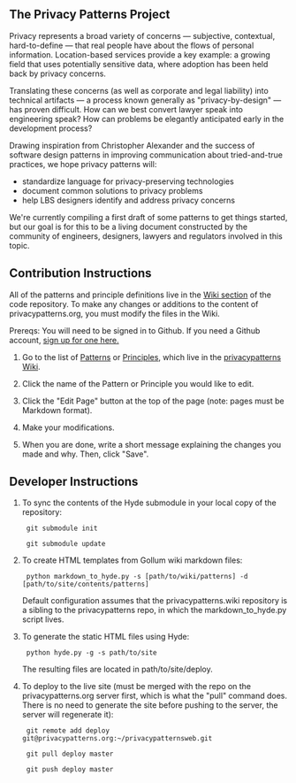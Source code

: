 The Privacy Patterns Project
----------------------------

Privacy represents a broad variety of concerns — subjective, contextual, hard-to-define — that real people have about the flows of personal information. Location-based services provide a key example: a growing field that uses potentially sensitive data, where adoption has been held back by privacy concerns.

Translating these concerns (as well as corporate and legal liability) into technical artifacts — a process known generally as "privacy-by-design" — has proven difficult. How can we best convert lawyer speak into engineering speak? How can problems be elegantly anticipated early in the development process?

Drawing inspiration from Christopher Alexander and the success of software design patterns in improving communication about tried-and-true practices, we hope privacy patterns will:

 * standardize language for privacy-preserving technologies
 * document common solutions to privacy problems
 * help LBS designers identify and address privacy concerns

We're currently compiling a first draft of some patterns to get things started, but our goal is for this to be a living document constructed by the community of engineers, designers, lawyers and regulators involved in this topic.

Contribution Instructions
-------------------------

All of the patterns and principle definitions live in the [Wiki section](https://github.com/m0hit/privacypatterns/wiki) of the code repository. To make any changes or additions to the content of privacypatterns.org, you must modify the files in the Wiki.

Prereqs: You will need to be signed in to Github. If you need a Github account, [sign up for one here.](https://github.com/signup/free)

1. Go to the list of [Patterns](https://github.com/m0hit/privacypatterns/wiki/Patterns) or [Principles](https://github.com/m0hit/privacypatterns/wiki/Principles), which live in the [privacypatterns Wiki](https://github.com/m0hit/privacypatterns/wiki).

2. Click the name of the Pattern or Principle you would like to edit.

3. Click the "Edit Page" button at the top of the page (note: pages must be Markdown format).

4. Make your modifications.

5. When you are done, write a short message explaining the changes you made and why. Then, click "Save".

Developer Instructions
----------------------

1. To sync the contents of the Hyde submodule in your local copy of the repository:

        git submodule init

        git submodule update

3. To create HTML templates from Gollum wiki markdown files:

        python markdown_to_hyde.py -s [path/to/wiki/patterns] -d [path/to/site/contents/patterns]

    Default configuration assumes that the privacypatterns.wiki repository is a sibling to the privacypatterns repo, in which the markdown_to_hyde.py script lives.

2. To generate the static HTML files using Hyde:

        python hyde.py -g -s path/to/site

    The resulting files are located in path/to/site/deploy.

4. To deploy to the live site (must be merged with the repo on the privacypatterns.org server first, which is what the "pull" command does. There is no need to generate the site before pushing to the server, the server will regenerate it):

        git remote add deploy git@privacypatterns.org:~/privacypatternsweb.git
        
        git pull deploy master

        git push deploy master
